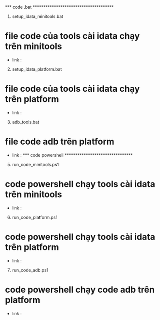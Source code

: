 *** code .bat **************************************
1. setup_idata_minitools.bat
  # file code của tools cài idata chạy trên minitools
  * link :
2. setup_idata_platform.bat
  # file code của tools cài idata chạy trên platform
  * link :
3. adb_tools.bat
  # file code adb trên platform
  * link :
*** code powershell ********************************
5. run_code_minitools.ps1
  # code powershell chạy tools cài idata trên minitools
  * link :
6. run_code_platform.ps1
  # code powershell chạy tools cài idata trên platform
  * link :
7. run_code_adb.ps1
  # code powershell chạy code adb trên platform
  * link :
